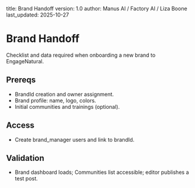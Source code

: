 title: Brand Handoff
version: 1.0
author: Manus AI / Factory AI / Liza Boone
last_updated: 2025-10-27

# Brand Handoff

Checklist and data required when onboarding a new brand to EngageNatural.

## Prereqs

- BrandId creation and owner assignment.
- Brand profile: name, logo, colors.
- Initial communities and trainings (optional).

## Access

- Create brand_manager users and link to brandId.

## Validation

- Brand dashboard loads; Communities list accessible; editor publishes a test post.

